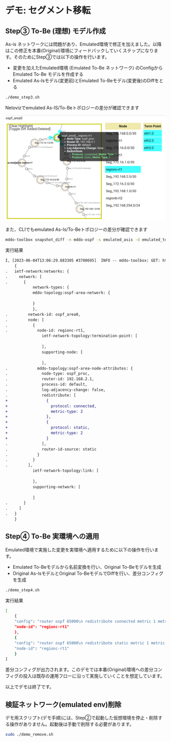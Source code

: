 # デモ: セグメント移転

## Step③ To-Be (理想) モデル作成

As-is ネットワークには問題があり、Emulated環境で修正を加えました。以降はこの修正を本番(Original)環境にフィードバックしていくステップになります。そのためにStep③では以下の操作を行います。

- 変更を加えたEmulated環境 (Emulated To-Be ネットワーク) のConfigからEmulated To-Be モデルを作成する
- Emulated As-Isモデル(変更前)とEmulated To-Beモデル(変更後)のDiffをとる

```bash
./demo_step3.sh
```

Netovizでemulated As-IS/To-Beトポロジーの差分が確認できます

![diff_asis_tobe](../fig/diff_asis_tobe.png)

また、CLIでもemulated As-Is/To-Beトポロジーの差分が確認できます

```bash
mddo-toolbox snapshot_diff -n mddo-ospf -s emulated_asis -d emulated_tobe -c
```

実行結果

```diff
I, [2023-06-04T13:06:29.883305 #3700695]  INFO -- mddo-toolbox: GET: http://localhost:15000//conduct/mddo-ospf/snapshot_diff/emulated_asis/emulated_tobe, param={}
    {
.   ietf-network:networks: {
.     network: [
.       {
            network-types: {
            mddo-topology:ospf-area-network: {

            }
            },
.         network-id: ospf_area0,
.         node: [
.           {
.             node-id: regionc-rt1,
                ietf-network-topology:termination-point: [

                ],
                supporting-node: [

                ],
.             mddo-topology:ospf-area-node-attributes: {
.               node-type: ospf_proc,
.               router-id: 192.168.2.1,
.               process-id: default,
.               log-adjacency-change: false,
.               redistribute: [
+                 {
+                   protocol: connected,
+                   metric-type: 2
+                 },
+                 {
+                   protocol: static,
+                   metric-type: 2
+                 }
.               ],
.               router-id-source: static
.             }
.           }
.         ],
            ietf-network-topology:link: [

            ],
            supporting-network: [

            ]
.       }
.     ]
.   }
    }
```


## Step④ To-Be 実環境への適用

Emulated環境で実施した変更を実環境へ適用するために以下の操作を行います。

- Emulated To-Beモデルから名前変換を行い、Original To-Beモデルを生成
- Original As-IsモデルとOriginal To-BeモデルでDiffを行い、差分コンフィグを生成

```bash
./demo_step4.sh
```

実行結果

```bash
[
    {
    "config": "router ospf 65000\n redistribute connected metric 1 metric-type 2",
    "node-id": "regionc-rt1"
    },
    {
    "config": "router ospf 65000\n redistribute static metric 1 metric-type 2",
    "node-id": "regionc-rt1"
    }
]
```


差分コンフィグが出力されます。このデモでは本番(Original)環境への差分コンフィグの投入は既存の運用フローに沿って実施していくことを想定しています。

以上でデモは終了です。

## 検証ネットワーク(emulated env)削除

デモ用スクリプト(デモ手順)には、Step②で起動した仮想環境を停止・削除する操作がありません。起動後は手動で削除する必要があります。

```bash
sudo ./demo_remove.sh
```
